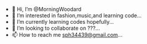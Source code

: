 - 👋 Hi, I’m @MorningWoodard
- 👀 I’m interested in fashion,music,and learning code...
- 🌱 I’m currently learning codes hopefully...
- 💞️ I’m looking to collaborate on ???...
- 📫 How to reach me sph34439@gmail.com...

<!---
MorningWoodard/MorningWoodard is a ✨ special ✨ repository because its `README.md` (this file) appears on your GitHub profile.
You can click the Preview link to take a look at your changes.
--->
